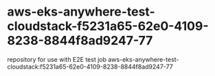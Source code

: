# aws-eks-anywhere-test-cloudstack-f5231a65-62e0-4109-8238-8844f8ad9247-77
repository for use with E2E test job aws-eks-anywhere-test-cloudstack:f5231a65-62e0-4109-8238-8844f8ad9247-77
